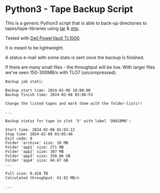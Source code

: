 # Python3 - Tape Backup Script

This is a generic Python3 script that is able to back-up directories to tapes/tape-libraries using [tar](https://linux.die.net/man/1/tar) & [mtx](https://linux.die.net/man/1/mtx).

Tested with [Dell PowerVault TL1000](https://www.dell.com/en-us/shop/data-storage-and-backup/powervault-tl1000/spd/storage-tl1000/pw_tl1000_11595).

It is meant to be lightweight.

A status e-mail with some stats is sent once the backup is finished.

If there are many small files - the throughput will be low. With larger files we've seen 150-300MB/s with TLO7 (uncompressed).

```text
Backup job stati:

Backup start time: 2024-02-06 18:00:00
Backup finish time: 2024-02-08 03:06:53

Change the listed tapes and mark them with the folder-lists!!

...

Backup status for tape in slot '5' with label 'D0018M8':

Start time: 2024-02-08 01:03:12
Stop time: 2024-02-08 03:05:40
Exit code: 0
Folder 'archive' size: 10 MB
Folder 'app1' size: 271 MB
Folder 'app2' size: 307 MB
Folder 'app3' size: 358.06 GB
Folder 'app4' size: 84.67 GB
...

Full size: 0.428 TB
Calculated throughput: 61.02 MB/s

...
```